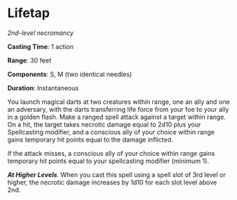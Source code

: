 # Lifetap
*2nd-level necromancy*

**Casting Time**: 1 action

**Range**: 30 feet

**Components**: S, M (two identical needles)

**Duration**: Instantaneous

You launch magical darts at two creatures within range, one an ally and one an adversary, with the darts transferring life force from your foe to your ally in a golden flash. Make a ranged spell attack against a target within range. On a hit, the target takes necrotic damage equal to 2d10 plus your Spellcasting modifier, and a conscious ally of your choice within range gains temporary hit points equal to the damage inflicted.

If the attack misses, a conscious ally of your choice within range gains temporary hit points equal to your spellcasting modifier (minimum 1).

***At Higher Levels***. When you cast this spell using a spell slot of 3rd level or higher, the necrotic damage increases by 1d10 for each slot level above 2nd.
